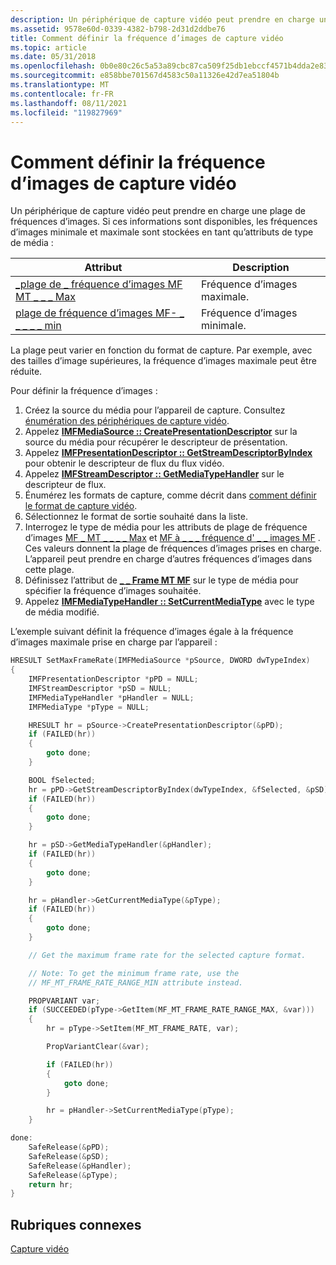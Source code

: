 ```yaml
---
description: Un périphérique de capture vidéo peut prendre en charge une plage de fréquences d’images.
ms.assetid: 9578e60d-0339-4382-b798-2d31d2ddbe76
title: Comment définir la fréquence d’images de capture vidéo
ms.topic: article
ms.date: 05/31/2018
ms.openlocfilehash: 0b0e80c26c5a53a89cbc87ca509f25db1ebccf4571b4dda2e83ea63717c7d91a
ms.sourcegitcommit: e858bbe701567d4583c50a11326e42d7ea51804b
ms.translationtype: MT
ms.contentlocale: fr-FR
ms.lasthandoff: 08/11/2021
ms.locfileid: "119827969"
---
```

# <a name="how-to-set-the-video-capture-frame-rate"></a>Comment définir la fréquence d’images de capture vidéo

Un périphérique de capture vidéo peut prendre en charge une plage de fréquences d’images. Si ces informations sont disponibles, les fréquences d’images minimale et maximale sont stockées en tant qu’attributs de type de média :



| Attribut                                                         | Description         |
|-------------------------------------------------------------------|---------------------|
| [\_plage de \_ fréquence d’images MF MT \_ \_ \_ Max](mf-mt-frame-rate-range-max.md) | Fréquence d’images maximale. |
| [plage de fréquence d’images MF- \_ \_ \_ \_ \_ min](mf-mt-frame-rate-range-min.md) | Fréquence d’images minimale. |



 

La plage peut varier en fonction du format de capture. Par exemple, avec des tailles d’image supérieures, la fréquence d’images maximale peut être réduite.

Pour définir la fréquence d’images :

1.  Créez la source du média pour l’appareil de capture. Consultez [énumération des périphériques de capture vidéo](enumerating-video-capture-devices.md).
2.  Appelez [**IMFMediaSource :: CreatePresentationDescriptor**](/windows/desktop/api/mfidl/nf-mfidl-imfmediasource-createpresentationdescriptor) sur la source du média pour récupérer le descripteur de présentation.
3.  Appelez [**IMFPresentationDescriptor :: GetStreamDescriptorByIndex**](/windows/desktop/api/mfidl/nf-mfidl-imfpresentationdescriptor-getstreamdescriptorbyindex) pour obtenir le descripteur de flux du flux vidéo.
4.  Appelez [**IMFStreamDescriptor :: GetMediaTypeHandler**](/windows/desktop/api/mfidl/nf-mfidl-imfstreamdescriptor-getmediatypehandler) sur le descripteur de flux.
5.  Énumérez les formats de capture, comme décrit dans [comment définir le format de capture vidéo](how-to-set-the-video-capture-format.md).
6.  Sélectionnez le format de sortie souhaité dans la liste.
7.  Interrogez le type de média pour les attributs de plage de fréquence d’images [MF \_ MT \_ \_ \_ \_ Max](mf-mt-frame-rate-range-max.md) et [MF à \_ \_ \_ fréquence d' \_ \_ images MF](mf-mt-frame-rate-range-min.md) . Ces valeurs donnent la plage de fréquences d’images prises en charge. L’appareil peut prendre en charge d’autres fréquences d’images dans cette plage.
8.  Définissez l’attribut de [**\_ \_ Frame MT MF**](mf-mt-frame-rate-attribute.md) sur le type de média pour spécifier la fréquence d’images souhaitée.
9.  Appelez [**IMFMediaTypeHandler :: SetCurrentMediaType**](/windows/desktop/api/mfidl/nf-mfidl-imfmediatypehandler-setcurrentmediatype) avec le type de média modifié.

L’exemple suivant définit la fréquence d’images égale à la fréquence d’images maximale prise en charge par l’appareil :


```C++
HRESULT SetMaxFrameRate(IMFMediaSource *pSource, DWORD dwTypeIndex)
{
    IMFPresentationDescriptor *pPD = NULL;
    IMFStreamDescriptor *pSD = NULL;
    IMFMediaTypeHandler *pHandler = NULL;
    IMFMediaType *pType = NULL;

    HRESULT hr = pSource->CreatePresentationDescriptor(&pPD);
    if (FAILED(hr))
    {
        goto done;
    }

    BOOL fSelected;
    hr = pPD->GetStreamDescriptorByIndex(dwTypeIndex, &fSelected, &pSD);
    if (FAILED(hr))
    {
        goto done;
    }

    hr = pSD->GetMediaTypeHandler(&pHandler);
    if (FAILED(hr))
    {
        goto done;
    }

    hr = pHandler->GetCurrentMediaType(&pType);
    if (FAILED(hr))
    {
        goto done;
    }

    // Get the maximum frame rate for the selected capture format.

    // Note: To get the minimum frame rate, use the 
    // MF_MT_FRAME_RATE_RANGE_MIN attribute instead.

    PROPVARIANT var;
    if (SUCCEEDED(pType->GetItem(MF_MT_FRAME_RATE_RANGE_MAX, &var)))
    {
        hr = pType->SetItem(MF_MT_FRAME_RATE, var);

        PropVariantClear(&var);

        if (FAILED(hr))
        {
            goto done;
        }

        hr = pHandler->SetCurrentMediaType(pType);
    }

done:
    SafeRelease(&pPD);
    SafeRelease(&pSD);
    SafeRelease(&pHandler);
    SafeRelease(&pType);
    return hr;
}
```



## <a name="related-topics"></a>Rubriques connexes

<dl> <dt>

[Capture vidéo](video-capture.md)
</dt> </dl>

 

 



